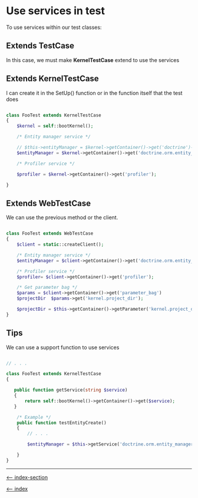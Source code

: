 # Use services in test

To use services within our test classes:

## Extends TestCase

In this case, we must make **KernelTestCase** extend to use the services

## Extends KernelTestCase

I can create it in the SetUp() function or in the function itself that the test does

```php

class FooTest extends KernelTestCase
{
    $kernel = self::bootKernel();

    /* Entity manager service */

    // $this->entityManager = $kernel->getContainer()->get('doctrine')->getManager();
    $entityManager = $kernel->getContainer()->get('doctrine.orm.entity_manager');

    /* Profiler service */

    $profiler = $kernel->getContainer()->get('profiler');

}

```

## Extends WebTestCase

We can use the previous method or the client.

```php

class FooTest extends WebTestCase
{
    $client = static::createClient();

    /* Entity manager service */
    $entityManager = $client->getContainer()->get('doctrine.orm.entity_manager');

    /* Profiler service */
    $profiler= $client->getContainer()->get('profiler');

    /* Get parameter bag */
    $params = $client->getContainer()->get('parameter_bag')
    $projectDir  $params->get('kernel.project_dir');

    $projectDir = $this->getContainer()->getParameter('kernel.project_dir');
}

```

## Tips

We can use a support function to use services

```php

// . . .

class FooTest extends KernelTestCase
{

   public function getService(string $service)
   {
       return self::bootKernel()->getContainer()->get($service);
   }

    /* Example */
    public function testEntityCreate()
    {
        // . . .

        $entityManager = $this->getService('doctrine.orm.entity_manager');

    }
}

```

---

[<-- index-section](/testing/index.md)

[<-- index](/README.md)

